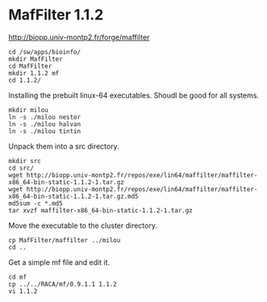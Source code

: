 MafFilter 1.1.2
===============

<http://biopp.univ-montp2.fr/forge/maffilter>


    cd /sw/apps/bioinfo/
    mkdir MafFilter
    cd MafFilter
    mkdir 1.1.2 mf
    cd 1.1.2/

Installing the prebuilt linux-64 executables.  Shoudl be good for all systems.

    mkdir milou
    ln -s ./milou nestor
    ln -s ./milou halvan
    ln -s ./milou tintin

Unpack them into a src directory.

    mkdir src
    cd src/
    wget http://biopp.univ-montp2.fr/repos/exe/lin64/maffilter/maffilter-x86_64-bin-static-1.1.2-1.tar.gz
    wget http://biopp.univ-montp2.fr/repos/exe/lin64/maffilter/maffilter-x86_64-bin-static-1.1.2-1.tar.gz.md5
    md5sum -c *.md5
    tar xvzf maffilter-x86_64-bin-static-1.1.2-1.tar.gz 

Move the executable to the cluster directory.

    cp MafFilter/maffilter ../milou
    cd ..

Get a simple mf file and edit it.

    cd mf
    cp ../../RACA/mf/0.9.1.1 1.1.2
    vi 1.1.2

